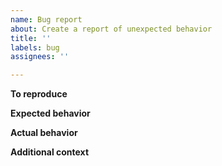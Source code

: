 ```yaml
---
name: Bug report
about: Create a report of unexpected behavior
title: ''
labels: bug
assignees: ''

---
```


**To reproduce**
<!--- Steps to reproduce the behavior: -->

**Expected behavior**
<!--- A description of what you expected to happen. -->

**Actual behavior**
<!--- A description of what actually happened. -->

**Additional context**
<!--- Add any other context about the problem here. -->
